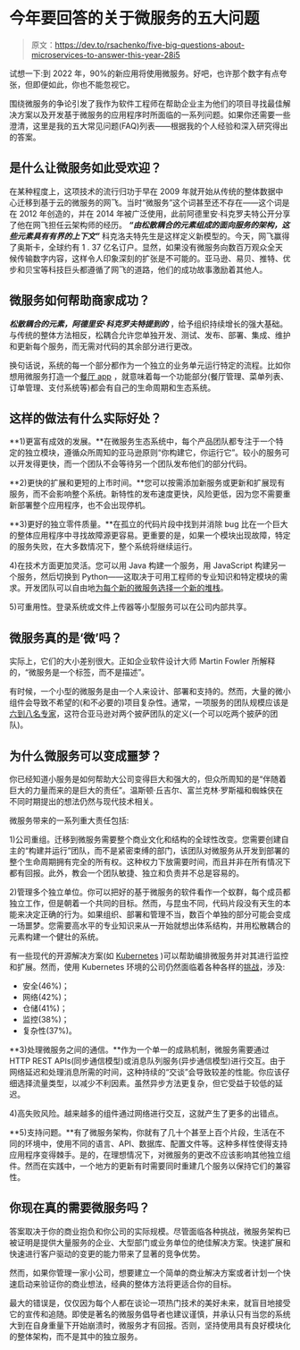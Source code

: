 # 今年要回答的关于微服务的五大问题

> 原文：<https://dev.to/rsachenko/five-big-questions-about-microservices-to-answer-this-year-28i5>

试想一下:到 2022 年，90%的新应用将使用微服务。好吧，也许那个数字有点夸张，但即便如此，你也不能忽视它。

围绕微服务的争论引发了我作为软件工程师在帮助企业主为他们的项目寻找最佳解决方案以及开发基于微服务的应用程序时所面临的一系列问题。如果你还需要一些澄清，这里是我的五大常见问题(FAQ)列表——根据我的个人经验和深入研究得出的答案。

## **是什么让微服务如此受欢迎？**

在某种程度上，这项技术的流行归功于早在 2009 年就开始从传统的整体数据中心迁移到基于云的微服务的网飞。当时“微服务”这个词甚至还不存在——这个词是在 2012 年创造的，并在 2014 年被广泛使用，此前阿德里安·科克罗夫特公开分享了他在网飞担任云架构师的经历。 ***“由松散耦合的元素组成的面向服务的架构，这些元素具有有界的上下文”*** 科克洛夫特先生是这样定义新模型的。今天，网飞赢得了奥斯卡，全球约有 1 . 37 亿名订户。显然，如果没有微服务向数百万观众全天候传输数字内容，这样令人印象深刻的扩张是不可能的。亚马逊、易贝、推特、优步和贝宝等科技巨头都遵循了网飞的道路，他们的成功故事激励着其他人。

## **微服务如何帮助商家成功？**

***松散耦合的元素，阿德里安·科克罗夫特提到的*** ，给予组织持续增长的强大基础。与传统的整体方法相反，松耦合允许您单独开发、测试、发布、部署、集成、维护和更新每个服务，而无需对代码的其余部分进行更改。

换句话说，系统的每一个部分都作为一个独立的业务单元运行特定的流程。比如你想用微服务打造一个[餐厅 app](https://da-14.com/blog/how-to-build-food-delivery-app) ，就意味着每一个功能部分(餐厅管理、菜单列表、订单管理、支付系统等)都会有自己的生命周期和生态系统。

## **这样的做法有什么实际好处？**

**1)更富有成效的发展。**在微服务生态系统中，每个产品团队都专注于一个特定的独立模块，遵循众所周知的亚马逊原则“你构建它，你运行它”。较小的服务可以开发得更快，而一个团队不会等待另一个团队发布他们的部分代码。

**2)更快的扩展和更短的上市时间。**您可以按需添加新服务或更新和扩展现有服务，而不会影响整个系统。新特性的发布速度更快，风险更低，因为您不需要重新部署整个应用程序，也不会出现停机。

**3)更好的独立零件质量。**在孤立的代码片段中找到并消除 bug 比在一个巨大的整体应用程序中寻找故障源更容易。更重要的是，如果一个模块出现故障，特定的服务失败，在大多数情况下，整个系统将继续运行。

4)在技术方面更加灵活。您可以用 Java 构建一个服务，用 JavaScript 构建另一个服务，然后切换到 Python——这取决于可用工程师的专业知识和特定模块的需求。开发团队可以自由地[为每个新的微服务选择一个新的堆栈](https://da-14.com/blog/how-to-choose-technology-stack-application-development)。

5)可重用性。登录系统或文件上传器等小型服务可以在公司内部共享。

## **微服务真的是‘微’吗？**

实际上，它们的大小差别很大。正如企业软件设计大师 Martin Fowler 所解释的，“微服务是一个标签，而不是描述”。

有时候，一个小型的微服务是由一个人来设计、部署和支持的。然而，大量的微小组件会导致不希望的(和不必要的)项目复杂性。通常，一项服务的团队规模应该是[六到八名专家](https://www.sam-solutions.com/blog/microservices-architecture-for-enterprises-benefits-of-implementation/)，这符合亚马逊对两个披萨团队的定义(一个可以吃两个披萨的团队)。

## **为什么微服务可以变成噩梦？**

你已经知道小服务是如何帮助大公司变得巨大和强大的，但众所周知的是“伴随着巨大的力量而来的是巨大的责任”。温斯顿·丘吉尔、富兰克林·罗斯福和蜘蛛侠在不同时期提出的想法仍然与现代技术相关。

微服务带来的一系列重大责任包括:

1)公司重组。迁移到微服务需要整个商业文化和结构的全球性改变。您需要创建自主的“构建并运行”团队，而不是紧密束缚的部门，该团队对微服务从开发到部署的整个生命周期拥有完全的所有权。这种权力下放需要时间，而且并非在所有情况下都有回报。此外，教会一个团队敏捷、独立和负责并不总是容易的。

2)管理多个独立单位。你可以把好的基于微服务的软件看作一个蚁群，每个成员都独立工作，但是朝着一个共同的目标。然而，与昆虫不同，代码片段没有天生的本能来决定正确的行为。如果组织、部署和管理不当，数百个单独的部分可能会变成一场噩梦。您需要高水平的专业知识来从一开始就想出体系结构，并用松散耦合的元素构建一个健壮的系统。

有一些现代的开源解决方案(如 [Kubernetes](https://kubernetes.io/) )可以帮助编排微服务并对其进行监控和扩展。然而，使用 Kubernetes 环境的公司仍然面临着各种各样的[挑战](https://thenewstack.io/top-challenges-kubernetes-users-face-deployment/)，涉及:

*   安全(46%)；
*   网络(42%)；
*   仓储(41%)；
*   监控(38%)；
*   复杂性(37%)。

**3)处理微服务之间的通信。**作为一个单一的成熟机制，微服务需要通过 HTTP REST APIs(同步通信模型)或消息队列服务(异步通信模型)进行交互。由于网络延迟和处理消息所需的时间，这种持续的“交谈”会导致较差的性能。你应该仔细选择流量类型，以减少不利因素。虽然异步方法更复杂，但它受益于较低的延迟。

4)高失败风险。越来越多的组件通过网络进行交互，这就产生了更多的出错点。

**5)支持问题。**有了微服务架构，你就有了几十个甚至上百个片段，生活在不同的环境中，使用不同的语言、API、数据库、配置文件等。这种多样性使得支持应用程序变得棘手。是的，在理想情况下，对微服务的更改不应该影响其他独立组件。然而在实践中，一个地方的更新有时需要同时重建几个服务以保持它们的兼容性。

## **你现在真的需要微服务吗？**

答案取决于你的商业抱负和你公司的实际规模。尽管面临各种挑战，微服务架构已被证明是提供大量服务的企业、大型部门或业务单位的绝佳解决方案。快速扩展和快速进行客户驱动的变更的能力带来了显著的竞争优势。

然而，如果你管理一家小公司，想要建立一个简单的商业解决方案或者计划一个快速启动来验证你的商业想法，经典的整体方法将更适合你的目标。

最大的错误是，仅仅因为每个人都在谈论一项热门技术的美好未来，就盲目地接受它的宣传和追随。即使是著名的微服务倡导者也建议谨慎，并承认只有当您的系统大到在自身重量下开始崩溃时，微服务才有回报。否则，坚持使用具有良好模块化的整体架构，而不是其中的独立服务。